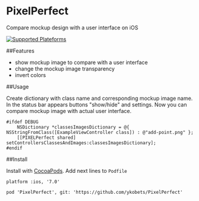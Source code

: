 # PixelPerfect
Compare mockup design with a user interface on iOS

[![Supported Plateforms](https://img.shields.io/badge/platform-ios-lightgrey.svg)](https://github.com/ykobets/PixelPerfect) 

##Features
* show mockup image to compare with a user interface
* change the mockup image transparency
* invert colors

##Usage

Create dictionary with class name and corresponding mockup image name. In the status bar appears buttons "show/hide" and settings. Now you can compare mockup image with actual user interface.

```
#ifdef DEBUG
    NSDictionary *classesImagesDictionary = @{ NSStringFromClass([ExampleViewController class]) : @"add-point.png" };
    [[PIXELPerfect shared] setControllersClassesAndImages:classesImagesDictionary];
#endif
```

##Install

Install with [CocoaPods](http://cocoapods.org/). Add next lines to `Podfile`

```
platform :ios, '7.0'

pod 'PixelPerfect', git: 'https://github.com/ykobets/PixelPerfect'
```
